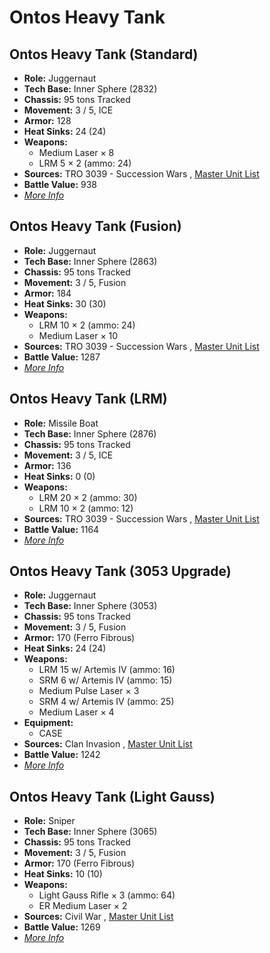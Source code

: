 # Ontos Heavy Tank 

## Ontos Heavy Tank (Standard) 

- **Role:** Juggernaut 
- **Tech Base:** Inner Sphere (2832) 
- **Chassis:** 95 tons Tracked 
- **Movement:** 3 / 5, ICE 
- **Armor:** 128 
- **Heat Sinks:** 24 (24) 
- **Weapons:** 
  - Medium Laser × 8 
  - LRM 5 × 2 (ammo: 24) 
- **Sources:** TRO 3039 - Succession Wars , [Master Unit List](http://masterunitlist.info/Unit/Details/2331/ontos-heavy-tank-standard) 
- **Battle Value:** 938 
- [*More Info*](ontos_heavy_tank/ontos_heavy_tank_standard.md) 

## Ontos Heavy Tank (Fusion) 

- **Role:** Juggernaut 
- **Tech Base:** Inner Sphere (2863) 
- **Chassis:** 95 tons Tracked 
- **Movement:** 3 / 5, Fusion 
- **Armor:** 184 
- **Heat Sinks:** 30 (30) 
- **Weapons:** 
  - LRM 10 × 2 (ammo: 24) 
  - Medium Laser × 10 
- **Sources:** TRO 3039 - Succession Wars , [Master Unit List](http://masterunitlist.info/Unit/Details/2326/ontos-heavy-tank-fusion) 
- **Battle Value:** 1287 
- [*More Info*](ontos_heavy_tank/ontos_heavy_tank_fusion.md) 

## Ontos Heavy Tank (LRM) 

- **Role:** Missile Boat 
- **Tech Base:** Inner Sphere (2876) 
- **Chassis:** 95 tons Tracked 
- **Movement:** 3 / 5, ICE 
- **Armor:** 136 
- **Heat Sinks:** 0 (0) 
- **Weapons:** 
  - LRM 20 × 2 (ammo: 30) 
  - LRM 10 × 2 (ammo: 12) 
- **Sources:** TRO 3039 - Succession Wars , [Master Unit List](http://masterunitlist.info/Unit/Details/2328/ontos-heavy-tank-lrm) 
- **Battle Value:** 1164 
- [*More Info*](ontos_heavy_tank/ontos_heavy_tank_lrm.md) 

## Ontos Heavy Tank (3053 Upgrade) 

- **Role:** Juggernaut 
- **Tech Base:** Inner Sphere (3053) 
- **Chassis:** 95 tons Tracked 
- **Movement:** 3 / 5, Fusion 
- **Armor:** 170 (Ferro Fibrous) 
- **Heat Sinks:** 24 (24) 
- **Weapons:** 
  - LRM 15 w/ Artemis IV (ammo: 16) 
  - SRM 6 w/ Artemis IV (ammo: 15) 
  - Medium Pulse Laser × 3 
  - SRM 4 w/ Artemis IV (ammo: 25) 
  - Medium Laser × 4 
- **Equipment:** 
  - CASE 
- **Sources:** Clan Invasion , [Master Unit List](http://masterunitlist.info/Unit/Details/2325/ontos-heavy-tank-3053-upgrade) 
- **Battle Value:** 1242 
- [*More Info*](ontos_heavy_tank/ontos_heavy_tank_3053_upgrade.md) 

## Ontos Heavy Tank (Light Gauss) 

- **Role:** Sniper 
- **Tech Base:** Inner Sphere (3065) 
- **Chassis:** 95 tons Tracked 
- **Movement:** 3 / 5, Fusion 
- **Armor:** 170 (Ferro Fibrous) 
- **Heat Sinks:** 10 (10) 
- **Weapons:** 
  - Light Gauss Rifle × 3 (ammo: 64) 
  - ER Medium Laser × 2 
- **Sources:** Civil War , [Master Unit List](http://masterunitlist.info/Unit/Details/2327/ontos-heavy-tank-light-gauss) 
- **Battle Value:** 1269 
- [*More Info*](ontos_heavy_tank/ontos_heavy_tank_light_gauss.md) 

